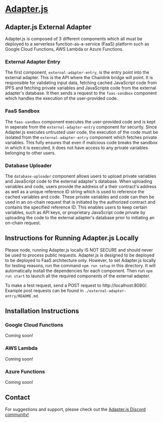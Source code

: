 # [Adapter.js](https://adapterjs.link/)

## Adapter.js External Adapter

Adapter.js is composed of 3 different components which all must be deployed to a serverless function-as-a-service (FaaS) platform such as Google Cloud Functions, AWS Lambda or Azure Functions.

### External Adapter Entry

The first component, `external-adapter-entry`, is the entry point into the external adapter.  This is the API where the Chainlink bridge will point.  It is responsible for validating input data, fetching cached JavaScript code from IPFS and fetching private variables and JavaScripte code from the external adapter's database.  It then sends a request to the `faas-sandbox` component which handles the execution of the user-provided code.

### FaaS Sandbox

The `faas-sandbox` component executes the user-provided code and is kept in seperate from the `external-adapter-entry` component for security.  Since Adapter.js executes untrusted user code, the execution of the code must be isolated from the `external-adapter-entry` component which fetches private variables.  This fully ensures that even if malicious code breaks the sandbox in which it is executed, it does not have access to any private variables belonging to other users.

### Database Uploader

The `database-uploader` component allows users to upload private variables and JavaScript code to the external adapter's database.  When uploading variables and code, users provide the address of a their contract's address as well as a unique reference ID string which is used to reference the cached variables and code.  These private variables and code can then be used in an on-chain request that is initiated by the authorized contract and contains the specified reference ID.  This enables users to keep certain variables, such as API keys, or proprietary JavaScript code private by uploading the code to the external adapter's database prior to initiating an on-chain request.

## Instructions for Running Adapter.js Locally

Please node, running Adapter.js locally IS NOT SECURE and should never be used to process public requests.  Adapter.js is designed to be deployed to be deployed to FaaS architecture only.  However, to set Adapter.js locally for testing reasons, run the command `npm run setup` in this directory.  It will automatically install the dependencies for each component.  Then run `npm run start` to launch all the required components of the external adapter.

To make a test request, send a POST request to http://localhost:8080/.  Example post requests can be found in `./external-adapter-entry/README.md`.

## Installation Instructions

### Google Cloud Functions

Coming soon!

### AWS Lambda

Coming soon!

### Azure Functions

Coming soon!

## Contact

For suggestions and support, please check out the [Adapter.js Discord community!](https://discord.com/invite/jpGx9tMRWa)
